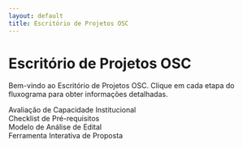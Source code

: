 ```yaml
---
layout: default
title: Escritório de Projetos OSC
---
```


# <i class="fas fa-project-diagram"></i> Escritório de Projetos OSC

Bem-vindo ao Escritório de Projetos OSC. Clique em cada etapa do fluxograma para obter informações detalhadas.

<div id="fluxograma">
  <div class="etapa" data-page="1-iniciacao-projeto/avaliacao-capacidade-institucional">
    <i class="fas fa-building"></i>
    <span>Avaliação de Capacidade Institucional</span>
  </div>
  <div class="etapa" data-page="1-iniciacao-projeto/checklist-pre-requisitos">
    <i class="fas fa-clipboard-check"></i>
    <span>Checklist de Pré-requisitos</span>
  </div>
  <div class="etapa" data-page="1-iniciacao-projeto/modelo-analise-edital">
    <i class="fas fa-file-alt"></i>
    <span>Modelo de Análise de Edital</span>
  </div>
  <div class="etapa" data-page="planejamento/ferramenta-interativa-proposta">
    <i class="fas fa-tools"></i>
    <span>Ferramenta Interativa de Proposta</span>
  </div>
</div>

<script>
document.querySelectorAll('.etapa').forEach(etapa => {
  etapa.addEventListener('click', () => {
    window.location.href = '{{ site.baseurl }}/escritorio-projetos-osc/' + etapa.dataset.page;
  });
});
</script>
